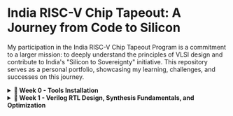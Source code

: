 # India RISC-V Chip Tapeout: A Journey from Code to Silicon
My participation in the India RISC-V Chip Tapeout Program is a commitment to a larger mission: to deeply understand the principles of VLSI design and contribute to India's "Silicon to Sovereignty" initiative. This repository serves as a personal portfolio, showcasing my learning, challenges, and successes on this journey.
<details>
<summary><b> 📅 Week 0 - Tools Installation</b></summary>
  
## Week 0: The Foundry - Building the Foundation

### **Objective**
The objective of this week was to establish a fully functional open-source EDA (Electronic Design Automation) environment. This foundational step is critical, as a well-configured environment is the bedrock for all subsequent design and implementation. The machine configuration used for this task was **6GB RAM**, **50GB HDD**, **Ubuntu 20.04**, and **4vCPU**.

### 🛠️**Oracle virtual machine link**
https://www.virtualbox.org/wiki/Downloads 

✅ **Oracle virtual machine Successfully Installed**

### 💻**System Requirements**
- 6 GB RAM
- 50 GB HDD
- Ubuntu 20.04 or higher
- 4 vCPU

### ⚙️**Tool check**
#### **1. Yosys – RTL Synthesis Tool**
```bash
$ sudo apt-get update
$ git clone https://github.com/YosysHQ/yosys.git
$ cd yosys
$ sudo apt install make               # If make is not installed
$ sudo apt-get install build-essential clang bison flex \
    libreadline-dev gawk tcl-dev libffi-dev git \
    graphviz xdot pkg-config python3 libboost-system-dev \
    libboost-python-dev libboost-filesystem-dev zlib1g-dev
$ make config-gcc
# Yosys build depends on a Git submodule called abc, which hasn't been initialized yet. You need to run the following command before running make
$ git submodule update --init --recursive
$ make 
$ sudo make install
```
## 📷 **Installation Verification**
<p align="center">
  <img src="https://github.com/prachipp58/India-RISC-V-Chip-Tapeout-My-Journey-from-Code-to-Silicon/blob/main/images/WhatsApp%20Image%202025-09-23%20at%201.39.01%20AM.jpeg" 
       alt="Yosys Installed" width="600"/>
</p>

<div align="center">

✅ **Yosys Successfully Installed**

</div>

---

#### **2. Iverilog**
```bash
$ sudo apt-get update
$ sudo apt-get install iverilog
```
## 📷 **Installation Verification**
<p align="center">
  <img src="https://github.com/prachipp58/India-RISC-V-Chip-Tapeout-My-Journey-from-Code-to-Silicon/blob/main/images/WhatsApp%20Image%202025-09-23%20at%201.39.30%20AM.jpeg" 
       alt="Iverilog Installed" width="600"/>
</p>

<div align="center">

✅ **Iverilog Successfully Installed**

</div>

---

#### **3.gtkwave**
```bash
$ sudo apt-get update
$ sudo apt install gtkwave
```
## 📷 **Installation Verification**
<p align="center">
  <img src="https://github.com/prachipp58/India-RISC-V-Chip-Tapeout-My-Journey-from-Code-to-Silicon/blob/main/images/WhatsApp%20Image%202025-09-23%20at%201.39.43%20AM.jpeg" 
       alt="GTKWave Installed" width="600"/>
</p>

<div align="center">

✅ **GTKWave Successfully Installed**

</div>

---
</details>
<details>
<summary><b> 📅 Week 1 - Verilog RTL Design, Synthesis Fundamentals, and Optimization</b></summary>
  
## 💻Day 1 - Introduction to Verilog RTL design and Synthesis

### 🎯 Focus: RTL Synthesis of `good_mux.v` using Yosys & ABC

This log documents the commands for environment setup and the initial synthesis flow, highlighting key observations and discrepancies.

| # | Command Executed | Description | Lab Context/Tool | Key Learnings/Notes |
| :---: | :--- | :--- | :--- | :--- |
| **1** | `git clone https://github.com/kunalg123/sky130RTLDesignAndSynthesisWorkshop` | **Clones the official workshop repository.** | ⚙️ Git / Setup | Creates the local directory containing all lab files. |
| **2** | `cd sky130RTLDesignAndSynthesisWorkshop` | **Changes to the working directory.** | 📁 Linux Shell | Sets the base path for running EDA tools. |
| **3** | `yosys` | **Launches the Yosys synthesis tool** command-line interface. | ▶️ Yosys | Starts the prompt (`yosys>`). |
| **4** | `read_liberty -lib ../lib/sky130_fd_sc_hd__tt_025C_1v80.lib` | **Loads the sky130 standard cell library.** | 📚 Yosys | Imported **418** cells. ⚠️ **CRITICAL NOTE:** Reference showed 428; must verify library version. |
| **5** | `read_verilog good_mux.v` | **Loads the RTL Design Under Test (DUT).** | 📜 Yosys | Successfully parses the Verilog design file. |
| **6** | `synth -top good_mux` | **Executes the core synthesis script** (cleanup, flattening, optimization). | ⚙️ Yosys | Prepares the logic for technology mapping. |
| **7** | `abc -liberty ../lib/sky130_fd_sc_hd__tt_025C_1v80.lib` | **Performs final logic optimization and technology mapping.** | 🚀 Yosys (via ABC) | Mapped optimally to **1 `sky130_fd_sc_hd__mux2_1` cell** (✅ Superior/Optimal Mapping). |
| **8** | `show` | **Generates a graphical visualization** of the synthesized netlist. | 🖼️ Yosys (via Graphviz) | Visually confirms the netlist structure. |
| **9** | `!gvim good_mux_netlist.v` | **Spawns a shell command to inspect the gate-level netlist file.** | 🔍 Yosys / Shell | Confirms the gate-level Verilog instantiates the MUX cell. |
| **10** | `write_verilog -noattr good_mux_netlist.v` | **Saves the final synthesized netlist to a file.** | 📝 Yosys | Creates the netlist file for subsequent Gate-Level Simulation (GLS). |
| **11** | `stat` | **Displays the final cell count and design hierarchy statistics.** | 📊 Yosys | Confirms final area/cell usage (1 MUX cell). |
| **12** | `exit` | **Exits the Yosys shell.** | 🚪 Yosys | Returns control to the Linux shell. |
---
**Output Visualization (Task 1):**
![Alt text](https://github.com/prachipp58/India-RISC-V-Chip-Tapeout-My-Journey-from-Code-to-Silicon/blob/main/images/week1/WhatsApp%20Image%202025-09-27%20at%2011.05.27%20PM.jpeg)

## 💻Day 2 Log - Hierarchical Synthesis Experiments 🧠

### 🎯 Focus: Synthesis Modes (Hierarchical, Flat, and Block-Level)

This log documents three separate synthesis runs on the `multiple_modules.v` design to analyze the effects of hierarchy and targeted synthesis, providing outputs for visual documentation.

---

### 🧪**Experriment 1: Hierarchical Synthesis (Hierarchy Preserved)**

**Goal:** Synthesize the design while maintaining the structure of `sub_module1` and `sub_module2` as instantiations in the netlist.

| # | Command Executed | Description | Key Learnings/Notes |
| :---: | :--- | :--- | :--- |
| **1** | `read_liberty -lib ../lib/sky130_fd_sc_hd__tt_025C_1v80.lib` | **Loads the sky130 standard cell library.** | Imported 418 cells (discrepancy noted). |
| **2** | `read_verilog multiple_modules.v` | **Loads the Hierarchical RTL Design.** | Parses all modules defined in the file. |
| **3** | `synth -top multiple_modules` | **Synthesizes the Top Module (No Flatten).** | Optimization runs while preserving module boundaries. |
| **4** | `abc -liberty ../lib/sky130_fd_sc_hd__tt_025C_1v80.lib` | **Performs Technology Mapping on the hierarchical netlist.** | Maps standard cells but preserves hierarchy. |
| **5** | `show` | **Generates a graphical visualization.** | **Output:** Diagram shows the top module instantiating the sub-module boxes. |
| **6** | `write_verilog -noattr multiple_modules_hier.v` | **Saves the Hierarchical Gate-Level Netlist.** | File ready for hierarchical Gate-Level Simulation (GLS). |
| **7** | `!gvim multiple_modules_hier.v` | **Inspects the saved netlist file.** | Confirms instantiation of sub-modules. |
---

**Output Visualization (Task 1):**

![Alt text](https://github.com/prachipp58/India-RISC-V-Chip-Tapeout-My-Journey-from-Code-to-Silicon/blob/main/images/week1/WhatsApp%20Image%202025-09-27%20at%2011.23.59%20PM.jpeg)


### 🧪**Experiment 2: Flattened Synthesis**

**Goal:** Remove all internal hierarchy from the netlist, resulting in a single module containing all logic gates.

| # | Command Executed | Description | Key Learnings/Notes |
| :---: | :--- | :--- | :--- |
| **1** | `flatten` | **Removes all module hierarchy.** | Converts the design into a single, flat netlist structure. |
| **2** | `show` | **Visualizes the Flattened Netlist.** | **Output:** Diagram shows all gate-level cells merged into one large, complex block. |
| **3** | `write_verilog -noattr multiple_modules_flat.v` | **Saves the Flattened Gate-Level Netlist.** | Ready for tools that require a single netlist block. |
| **4** | `exit` | **Exits the Yosys shell.** | Returns control to the Linux shell. (Assuming you re-enter for Task 3). |
---
**Output Visualization (Task 2):**

![Alt text](https://www.example.com/your-image.png)

### 🧪**Experiment 3: Sub-Module Level Synthesis**

**Goal:** Synthesize and analyze a single block (`sub_module1`) in isolation (essential for block-level closure).

| # | Command Executed | Description | Key Learnings/Notes |
| :---: | :--- | :--- | :--- |
| **1** | `yosys` | **Launches a new Yosys session.** | Required after the previous `exit`. |
| **2** | `read_liberty -lib ../lib/sky130_fd_sc_hd__tt_025C_1v80.lib` | **Loads the library.** | Sets up the technology reference. |
| **3** | `read_verilog multiple_modules.v` | **Loads the RTL.** | Loads all modules for potential targeting. |
| **4** | `synth -top sub_module1` | **Synthesizes *only* the `sub_module1` design.** | **Key Experiment:** Isolates the synthesis target. |
| **5** | `abc -liberty ../lib/sky130_fd_sc_hd__tt_025C_1v80.lib` | **Maps the isolated sub-module to cells.** | Generates the final netlist for this block. |
| **6** | `show` | **Visualizes the `sub_module1` netlist.** | **Output:** Diagram shows only the gate-level implementation of `sub_module1`. |
| **7** | `write_verilog -noattr sub_module1_netlist.v` | **Saves the netlist for the sub-module.** | Allows saving the block for future reuse as a hard macro. |
| **8** | `exit` | **Exits the Yosys shell.** | Concludes the block-level synthesis experiment. |

**Output Visualization (Task 3):**

![Alt text](https://www.example.com/your-image.png)

## 💻 Day 3: Synthesis, Optimization, and Visualization

### 🧪**Experiment 1: Synthesis and Optimization of `opt_check2.v`**

This experiment demonstrates the standard, optimized synthesis flow for a single-module design, preparing the Register-Transfer Level (RTL) code for technology mapping to the Skywater 130nm standard cell library.

#### Yosys Command Sequence

```bash
# 1. Load Technology Library (Sky130 PDK)
yosys> read_liberty -lib ../lib/sky130_fd_sc_hd__tt_025C_1v80.lib

# 2. Load the RTL Design File
yosys> read_verilog opt_check2.v

# 3. Initial Synthesis and Mapping
yosys> synth -top opt_check2

# 4. Remove unused elements and perform simple logic optimizations
yosys> opt_clean -purge

# 5. Advanced Technology Mapping and Logic Minimization using ABC
yosys> abc -liberty ../lib/sky130_fd_sc_hd__tt_025C_1v80.lib

# 6. Generate Final Statistics (Gate count, Area)
yosys> stat

# 7. Output the Final Gate-Level Netlist
yosys> write_verilog -noattr synth_opt_check2.v

# 8. Visualize the Synthesized Netlist
yosys> show
   ```
![Alt text](https://www.example.com/your-image.png)

### 🧪**Experiment2: Hierarchical Synthesis of `multiple_module_opt2`**

This experiment successfully synthesized a hierarchical design, demonstrating the crucial role of the **`flatten`** pass in enabling global optimization and resource sharing across multiple module instances.

### Complete Synthesis Flow for Hierarchical Design

The following commands were executed in sequence to synthesize, flatten, and map the design.

```bash
# 1. Load Technology Library 
yosys> read_liberty -lib ../lib/sky130_fd_sc_hd__tt_025C_1v80.lib

# 2. Load Multi-Module Design (Includes sub_module and top module)
yosys> read_verilog multiple_module_opt2.v

# 3. Initial Synthesis and Hierarchy Management
yosys> synth -top multiple_module_opt2

# 4. CRUCIAL STEP: Flatten Hierarchy for Global Optimization
yosys> flatten

# 5. Clean up unused elements after flattening
yosys> opt_clean -purge

# 6. Technology Mapping and Logic Minimization using ABC
yosys> abc -liberty ../lib/sky130_fd_sc_hd__tt_025C_1v80.lib

# 7. Visualize the final optimized netlist
yosys> show
# This command generates the netlist visualization using an external viewer (e.g., xdot).
```
![Alt text](https://www.example.com/your-image.png)

## 🧪 Experiment 3: Sequential Logic Mapping and Optimization

This experiment focuses on synthesizing a design containing sequential elements (D-Flip-Flops) and ensuring they are correctly mapped to the target Sky130 standard cells **before** the final combinatorial logic mapping (`abc`).

### Yosys Command Sequence

```bash
# 1. Load Technology Library (Sky130 PDK)
yosys> read_liberty -lib ../lib/sky130_fd_sc_hd__tt_025C_1v80.lib

# 2. Load the Sequential RTL Design File
yosys> read_verilog dff_const5.v

# 3. Initial Synthesis and RTL-to-Netlist Conversion
yosys> synth -top dff_const5

# 4. **CRUCIAL STEP: DFF Mapping**
# Replaces generic $dff cells with specific Sky130 Flip-Flop cells.
yosys> dfflibmap -liberty ../lib/sky130_fd_sc_hd__tt_025C_1v80.lib

# 5. Visualize the design after DFF mapping (optional, but instructive)
yosys> show 

# 6. Map Remaining Combinatorial Logic to Sky130 Gates
yosys> abc -liberty ../lib/sky130_fd_sc_hd__tt_025C_1v80.lib

# 7. Get final gate count and area statistics
yosys> stat

# 8. Output the Final Gate-Level Netlist
yosys> write_verilog -noattr synth_dff_const5.v
```
![Alt text](https://www.example.com/your-image.png)

## 💻 Day 4: Comprehensive Analysis of Synthesis-Simulation Mismatch

Day 4 focused on **Gate-Level Simulation (GLS)**, a crucial verification step after synthesis, with the primary goal of demonstrating and debugging the **Synthesis-Simulation Mismatch** caused by incorrect RTL coding practices.

***

## 1. 🧪 Experiment: Synthesis-Simulation Mismatch and Netlist Validation

This experiment demonstrates a synthesis-simulation mismatch caused by using an **incorrect or incomplete sensitivity list** in the combinatorial `always` block of the design file, `bad_mux.v`. This type of error causes the Verilog simulator to behave differently from the physical netlist.

### Step 1: Pre-Synthesis (RTL) Simulation (RTL Pass - Misleading)

The initial simulation of the original RTL code (`bad_mux.v`) runs successfully, masking the underlying bug.

| Command Sequence | Observation |
| :--- | :--- |
| ```bash iverilog ../my_lib/verilog_model/primitives.v ../my_lib/verilog_model/sky130_fd_sc_hd.v bad_mux.v tb_bad_mux.v ./a.out ``` | **RTL PASS:** The simulator follows its internal scheduling rules, honoring the explicit (but incorrect) sensitivity list. The output appears **functionally correct**, misleading the designer. |
---
![Alt text](https://www.example.com/your-image.png)

### Step 2: Synthesis and Netlist Analysis

Yosys synthesizes the flawed RTL. Instead of inferring a latch (the classic error), the tool correctly infers purely combinatorial logic (a MUX) but flags the incorrect sensitivity list as a warning.

| Yosys Log Highlight | Implication |
| :--- | :--- |
| **Note:** `Recommending use of @* instead of @(...)` | Confirms the use of an incomplete sensitivity list, which is the **RTL bug**. |
| **Check:** `No latch inferred for signal \bad_mux.\y'` | Confirms the netlist contains **purely combinatorial logic** (`sky130_fd_sc_hd__mux2_1`), meaning the hardware updates instantly with any input change. |
---
![Alt text](https://www.example.com/your-image.png)

### Step 3: Post-Synthesis (GLS) Simulation (GLS Fail - Mismatch Exposed)

The Gate-Level Simulation (GLS) using the synthesized netlist (`synth_bad_mux.v`) exposes the functional mismatch between the ideal RTL simulation and the actual netlist behavior.

| Command Sequence | Result |
| :--- | :--- |
| ```bash # Run GLS on the synthesized netlist iverilog ../my_lib/verilog_model/primitives.v ../my_lib/verilog_model/sky130_fd_sc_hd.v synth_bad_mux.v tb_bad_mux.v ./a.out ``` | **GLS FAIL (Mismatch):** The **Netlist (GLS)** output updates **instantly** when any input changes (correct hardware behavior). The overlaid **RTL waveform** shows a **functional failure** or **delayed update** where the output failed to update instantly due to the missing signal in the sensitivity list. |
---
![Alt text](https://www.example.com/your-image.png)

### 🛑 Final Conclusion and Verification Status

The experiment successfully demonstrated the critical nature of the **Synthesis-Simulation Mismatch**. The initial **RTL Simulation passed (✅)**, but the subsequent **Gate-Level Simulation (GLS) failed (❌)** to match the RTL, proving that the **missing signal in the sensitivity list** led to functionally incorrect hardware behavior compared to the flawed simulator model. The correct fix is to use **`always @*`** in the RTL.
## 🧪 Experiment 2: Synthesis-Simulation Mismatch (Blocking Assignments in Sequential Logic)

This experiment demonstrates a major functional error caused by incorrectly using **blocking assignments (`=`)** within a sequential `always @(posedge clk)` block in the file **`blocking_caveat.v`**. This causes a mismatch because the simulator executes the assignments sequentially, while the synthesizer infers parallel D-Flip-Flops (DFFs), losing the intended sequential flow (e.g., a shift register).

### Step 1: Pre-Synthesis (RTL) Simulation (RTL Pass - Misleading)

The RTL code, using blocking assignments (`=`), passes the simulation check, masking the bug.

| Command Sequence | Observation |
| :--- | :--- |
| ```bash iverilog ../my_lib/verilog_model/primitives.v ../my_lib/verilog_model/sky130_fd_sc_hd.v blocking_caveat.v tb_blocking_caveat.v ./a.out VCD info: dumpfile tb_blocking_caveat.vcd opened for output. tb_blocking_caveat.v:24: $finish called at 3000000 (1ps) ``` | **RTL PASS:** Simulator executes assignments **sequentially** (correcting the designer's intent) and the logic appears functional (e.g., shifting) in simulation. |

| Image |
| :--- |
| **** |

---

### Step 2: Synthesis and Netlist Analysis

The synthesizer (Yosys) correctly infers **parallel D-Flip-Flops (DFFs)** based on the clock edge, **ignoring the sequential effect** of the blocking assignment operator (`=`).

| Synthesis Step | Implication |
| :--- | :--- |
| **Yosys Flow:** `synth -top blocking_caveat` | Yosys will infer **parallel DFFs** (using `$dff` cells) because it correctly ignores the sequential semantics of the blocking operator in a clocked block. |
| **Netlist Structure:** Parallel DFFs | The netlist will feature **parallel DFFs**, destroying the intended sequential dependency (e.g., the shifting action). |

| Image |
| :--- |
| **** |

---

### Step 3: Post-Synthesis (GLS) Simulation (GLS Fail - Mismatch Exposed)

The GLS on the synthesized netlist (`synth_blocking_caveat.v`) will expose the functional failure, demonstrating the mismatch between the intended sequential flow and the synthesized parallel hardware.

| Command Sequence | Result |
| :--- | :--- |
| ```bash # Run GLS on the synthesized netlist iverilog ... sky130_fd_sc_hd.v synth_blocking_caveat.v tb_blocking_caveat.v ./a.out ``` | **GLS FAIL (Mismatch):** The **Netlist (GLS)** output exhibits **parallel behavior** (all DFFs updating from the same source) instead of the intended sequential/shift register behavior. |

| Image |
| :--- |
| **** |

---

### 🛑 Final Conclusion for Experiment 2

The experiment successfully demonstrated the functional failure caused by the **synthesis-simulation mismatch**. The intended sequential behavior was corrupted during synthesis because the **blocking assignment operator (`=`)** was used in a clocked block.

| Status | Result | Fix |
| :--- | :--- | :--- |
| **Mismatch Status** | **GLS Failed (❌)** | Replace all blocking assignments (`=`) with **non-blocking assignments (`<=`)** in sequential (`always @(posedge clk)`) blocks. |

## 💻 Day 5: RTL Optimization and Synthesis Best Practices

Day 5 focused on advanced RTL coding practices essential for efficient synthesis, primarily analyzing how complex structures like conditional statements (`if-else`, `case`) and repetition constructs (`generate`) map to efficient hardware. The central objective was to understand the synthesis tool's interpretation and **eliminate unintentional latch inference** and **avoid area/timing bottlenecks**.

***

## 1. 🛑 Synthesis Caveat 1: Avoiding Unintentional Latch Inference

The first set of labs highlighted the critical error of writing **incomplete combinatorial logic**, which forces the synthesizer (Yosys) to infer latches. Latches are generally undesirable in synchronous design because they complicate timing analysis.

### Observation: Incomplete Conditional Logic

| RTL Construct | Synthesis Implication | Verification Status |
| :--- | :--- | :--- |
| **Incomplete `if-else`** (Missing final `else`) | The output variable is not assigned under all possible conditions. Yosys is forced to infer a **Transparent Latch** to hold the previous value. | **GLS Failure (❌)** |
| **Incomplete `case`** (Missing `default` case) | The output state is ambiguous when the selector doesn't match any defined case. This also results in a **Transparent Latch** inference. | **GLS Failure (❌)** |

### Best Practice 💡
Always use the **`always @*`** syntax and ensure every output signal is assigned a value in **all branches** of the conditional logic (`if/else` or `case/default`) within a combinatorial block.

| Image |
| :--- |
| **** |

***

## 2. ⚡ Synthesis Caveat 2: Structure vs. Performance (`if` vs. `case`)

This experiment analyzed the hardware structures resulting from priority-based versus parallel conditional logic, showing how RTL choice directly impacts the resulting critical path.

### Observation: Priority Encoding vs. Parallelism

| RTL Construct | Hardware Mapping | Performance Implication |
| :--- | :--- | :--- |
| **Cascading `if-else if`** | Maps directly to a **Priority Encoder Chain**. The first condition has the highest priority. | **Slower (Critical Path)** increases linearly with the number of conditions, as each stage must wait for the previous one to fail. |
| **`case` Statement** | Maps to a highly parallel **Multiplexer (MUX) Tree** structure. | **Faster (Area/Speed Trade-off)**. Provides near-simultaneous evaluation, resulting in a shallower, faster logic path. |

### Best Practice 💡
Use **`case` statements** (and ensure they are complete) for decoding parallel/mutually exclusive conditions, and restrict cascading **`if-else if`** logic only where genuine priority is required.

| Image |
| :--- |
| **** |

***

## 3. ⚙️ Synthesis Best Practice: Scalability with `generate`

The final lab series focused on generating highly repetitive and scalable hardware structures using **`for generate`** blocks, a crucial technique for large-scale physical design.

### Observation: Compile-Time Instantiation

| RTL Construct | Execution Time | Synthesizable Use Case |
| :--- | :--- | :--- |
| **Standard `for` loop** | Runtime (Simulation only) | Used for control/sequencing in a testbench or sequential block. **Not synthesizable for hardware replication.** |
| **`for generate`** | **Compile-time** (Synthesis only) | Essential for creating **parallel arrays** of hardware (e.g., registers, adders, I/O buffers) by instantiating modules based on a loop count. |

### Best Practice 💡
For creating scalable, repetitive parallel hardware—such as the array of DFFs demonstrated in the lab—the **`for generate`** loop with a **`genvar`** must be used. This allows the synthesizer to efficiently replicate the target standard cells across the netlist.

| Image |
| :--- |
| **** |
# 🎓 Week 1 Key Learnings: From RTL to Synthesis Optimization

This week covered the fundamental digital VLSI flow, emphasizing practical RTL coding for efficient hardware synthesis using the **Sky130 PDK** and **Yosys**.

## 1. ⚙️ Core Synthesis & Mapping
* **Translation:** Successfully converted abstract RTL into technology-specific gate-level netlists using **Yosys** and the **ABC mapper**.
* **Foundation:** Confirmed functional equivalence of basic combinatorial and sequential designs (MUX, D-FFs) after mapping to **Sky130 standard cells**.

## 2. ❌ Synthesis-Simulation Mismatch (The Debug Focus)
* **Sensitivity Error:** Demonstrated that incomplete combinatorial logic (`always @(...)` missing signals) leads to **GLS failure (❌)**, requiring the use of **`always @*`** or complete assignment coverage.
* **Sequential Error:** Proved that using **blocking assignments (`=`)** in clocked (`always @(posedge clk)`) blocks destroys intended sequential logic (like shift registers), confirming the mandate for **non-blocking assignments (`<=`)**.

## 3. 💡 RTL Optimization & Best Practices
* **Latch Avoidance:** Learned that failing to assign an output in all conditional branches (`if/else` or `case/default`) forces the synthesizer to infer an unwanted **Latch**.
* **Performance:** Understood that deep **`if-else if`** chains create slow **Priority Encoder** logic, favoring parallel **`case` statements** for speed.
* **Scalability:** Mastered the **`for generate`** construct, essential for creating scalable, parallel hardware arrays (e.g., arrays of DFFs) at compile-time.
</details>

